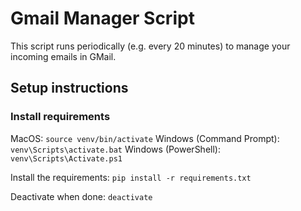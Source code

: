 # Gmail Manager Script

This script runs periodically (e.g. every 20 minutes) to manage your incoming emails in GMail.

## Setup instructions

### Install requirements

MacOS: `source venv/bin/activate`
Windows (Command Prompt): `venv\Scripts\activate.bat`
Windows (PowerShell): `venv\Scripts\Activate.ps1`

Install the requirements:
`pip install -r requirements.txt`

Deactivate when done:
`deactivate`
